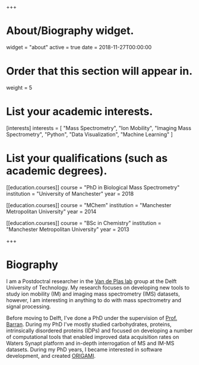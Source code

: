+++
# About/Biography widget.
widget = "about"
active = true
date = 2018-11-27T00:00:00

# Order that this section will appear in.
weight = 5

# List your academic interests.
[interests]
  interests = [
    "Mass Spectrometry", "Ion Mobility", "Imaging Mass Spectrometry", "Python", "Data Visualization", "Machine Learning"
  ]

# List your qualifications (such as academic degrees).
[[education.courses]]
  course = "PhD in Biological Mass Spectrometry"
  institution = "University of Manchester"
  year = 2018

[[education.courses]]
  course = "MChem"
  institution = "Manchester Metropolitan University"
  year = 2014

[[education.courses]]
  course = "BSc in Chemistry"
  institution = "Manchester Metropolitan University"
  year = 2013
  
+++

# Biography

I am a Postdoctral researcher in the [Van de Plas lab](http://vandeplaslab.tudelft.nl/) group at the Delft University of
Technology. My research focuses on developing new tools to study ion mobility (IM) and imaging mass spectrometry (IMS)
datasets, however, I am interesting in anything to do with mass spectrometry and signal processing.

Before moving to Delft, I've done a PhD under the supervision of [Prof. Barran](https://www.mbc.manchester.ac.uk/barrangroup/).
During my PhD I've mostly studied carbohydrates, proteins, intrinsically disordered proteins (IDPs) and focused on developing
a number of computational tools that enabled improved data acquisition rates on Waters Synapt platform and in-depth
interrogation of MS and IM-MS datasets. During my PhD years, I became interested in software development, and created
[ORIGAMI](https://lukasz-migas.github.io/ORIGAMI/).
